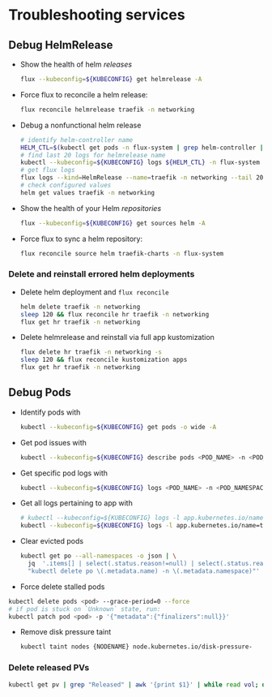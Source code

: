 # Troubleshooting services

## Debug HelmRelease

- Show the health of helm _releases_

  ```sh
  flux --kubeconfig=${KUBECONFIG} get helmrelease -A
  ```

- Force flux to reconcile a helm release:

  ```sh
  flux reconcile helmrelease traefik -n networking
  ```

- Debug a nonfunctional helm release

  ```sh
  # identify helm-controller name
  HELM_CTL=$(kubectl get pods -n flux-system | grep helm-controller | awk '{print $1}')
  # find last 20 logs for helmrelease name
  kubectl --kubeconfig=${KUBECONFIG} logs ${HELM_CTL} -n flux-system | grep traefik | tail -20
  # get flux logs
  flux logs --kind=HelmRelease --name=traefik -n networking --tail 20
  # check configured values
  helm get values traefik -n networking
  ```

- Show the health of your Helm _repositories_

  ```sh
  flux --kubeconfig=${KUBECONFIG} get sources helm -A
  ```

- Force flux to sync a helm repository:

  ```sh
  flux reconcile source helm traefik-charts -n flux-system
  ```

### Delete and reinstall errored helm deployments

- Delete helm deployment and `flux reconcile`

  ```sh
  helm delete traefik -n networking
  sleep 120 && flux reconcile hr traefik -n networking
  flux get hr traefik -n networking
  ```

- Delete helmrelease and reinstall via full app kustomization

  ```sh
  flux delete hr traefik -n networking -s
  sleep 120 && flux reconcile kustomization apps
  flux get hr traefik -n networking
  ```

## Debug Pods

- Identify pods with

  ```sh
  kubectl --kubeconfig=${KUBECONFIG} get pods -o wide -A
  ```

- Get pod issues with

  ```sh
  kubectl --kubeconfig=${KUBECONFIG} describe pods <POD_NAME> -n <POD_NAMESPACE>
  ```

- Get specific pod logs with

  ```sh
  kubectl --kubeconfig=${KUBECONFIG} logs <POD_NAME> -n <POD_NAMESPACE>
  ```

- Get all logs pertaining to app with

  ```sh
  # kubectl --kubeconfig=${KUBECONFIG} logs -l app.kubernetes.io/name=<NAME> -n <POD_NAMESPACE>
  kubectl --kubeconfig=${KUBECONFIG} logs -l app.kubernetes.io/name=traefik -n networking
  ```

- Clear evicted pods

  ```sh
  kubectl get po --all-namespaces -o json | \
    jq  '.items[] | select(.status.reason!=null) | select(.status.reason | contains("Evicted")) |
    "kubectl delete po \(.metadata.name) -n \(.metadata.namespace)"' | xargs -n 1 bash -c
  ```

- Force delete stalled pods

```sh
kubectl delete pods <pod> --grace-period=0 --force
# if pod is stuck on `Unknown` state, run:
kubectl patch pod <pod> -p '{"metadata":{"finalizers":null}}'
```

- Remove disk pressure taint

  ```sh
  kubectl taint nodes {NODENAME} node.kubernetes.io/disk-pressure-
  ```

### Delete released PVs

```sh
kubectl get pv | grep "Released" | awk '{print $1}' | while read vol; do kubectl delete pv/${vol}; done
```
